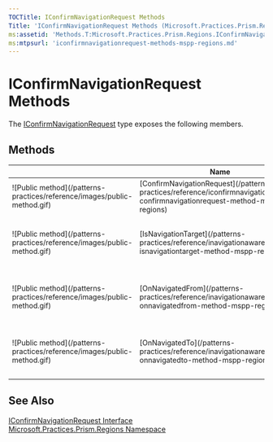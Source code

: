 ```yaml
---
TOCTitle: IConfirmNavigationRequest Methods
Title: 'IConfirmNavigationRequest Methods (Microsoft.Practices.Prism.Regions)'
ms:assetid: 'Methods.T:Microsoft.Practices.Prism.Regions.IConfirmNavigationRequest'
ms:mtpsurl: 'iconfirmnavigationrequest-methods-mspp-regions.md'
---
```



# IConfirmNavigationRequest Methods

The [IConfirmNavigationRequest](/patterns-practices/reference/iconfirmnavigationrequest-interface-mspp-regions) type exposes the following members.

## Methods


<table>

<thead>
<tr class="header">
<th> </th>
<th>Name</th>
<th>Description</th>
</tr>
</thead>
<tbody>
<tr class="odd">
<td>![Public method](/patterns-practices/reference/images/public-method.gif)</td>
<td>[ConfirmNavigationRequest](/patterns-practices/reference/iconfirmnavigationrequest-confirmnavigationrequest-method-mspp-regions)</td>
<td><div class="summary">
Determines whether this instance accepts being navigated away from.
</div></td>
</tr>
<tr class="even">
<td>![Public method](/patterns-practices/reference/images/public-method.gif)</td>
<td>[IsNavigationTarget](/patterns-practices/reference/inavigationaware-isnavigationtarget-method-mspp-regions)</td>
<td><div class="summary">
Called to determine if this instance can handle the navigation request.
</div>
(Inherited from [INavigationAware](/patterns-practices/reference/inavigationaware-interface-mspp-regions).)</td>
</tr>
<tr class="odd">
<td>![Public method](/patterns-practices/reference/images/public-method.gif)</td>
<td>[OnNavigatedFrom](/patterns-practices/reference/inavigationaware-onnavigatedfrom-method-mspp-regions)</td>
<td><div class="summary">
Called when the implementer is being navigated away from.
</div>
(Inherited from [INavigationAware](/patterns-practices/reference/inavigationaware-interface-mspp-regions).)</td>
</tr>
<tr class="even">
<td>![Public method](/patterns-practices/reference/images/public-method.gif)</td>
<td>[OnNavigatedTo](/patterns-practices/reference/inavigationaware-onnavigatedto-method-mspp-regions)</td>
<td><div class="summary">
Called when the implementer has been navigated to.
</div>
(Inherited from [INavigationAware](/patterns-practices/reference/inavigationaware-interface-mspp-regions).)</td>
</tr>
</tbody>
</table>

## See Also

[IConfirmNavigationRequest Interface](/patterns-practices/reference/iconfirmnavigationrequest-interface-mspp-regions)<br/>
[Microsoft.Practices.Prism.Regions Namespace](/patterns-practices/reference/mspp-regions-namespace)